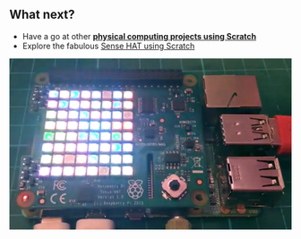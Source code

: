 ## What next?

- Have a go at other **[physical computing projects using Scratch](https://projects.raspberrypi.org/en/projects?software%5B%5D=scratch&hardware%5B%5D=electronic-components)**
- Explore the fabulous [Sense HAT using Scratch](https://projects.raspberrypi.org/en/projects?software%5B%5D=scratch&hardware%5B%5D=sense-hat)

![Sense hat](images/whatNext_senseHat.png)
